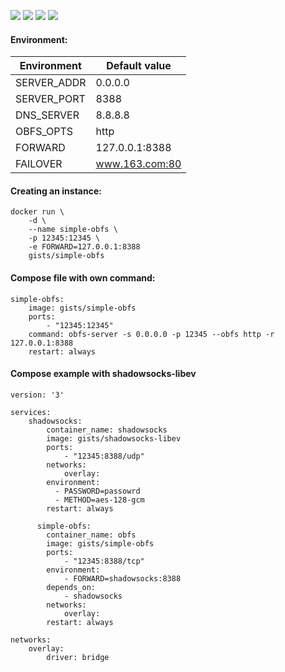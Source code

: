 ![](https://images.microbadger.com/badges/version/gists/simple-obfs.svg) ![](https://images.microbadger.com/badges/image/gists/simple-obfs.svg) ![](https://img.shields.io/docker/stars/gists/simple-obfs.svg) ![](https://img.shields.io/docker/pulls/gists/simple-obfs.svg)

#### Environment:

| Environment | Default value  |
|-------------|----------------|
| SERVER_ADDR | 0.0.0.0        |
| SERVER_PORT | 8388           |
| DNS_SERVER  | 8.8.8.8        |
| OBFS_OPTS   | http           |
| FORWARD     | 127.0.0.1:8388 |
| FAILOVER    | www.163.com:80 |

#### Creating an instance:

    docker run \
        -d \
        --name simple-obfs \
        -p 12345:12345 \
        -e FORWARD=127.0.0.1:8388
        gists/simple-obfs

#### Compose file with own command:

    simple-obfs:
        image: gists/simple-obfs
        ports:
            - "12345:12345"
        command: obfs-server -s 0.0.0.0 -p 12345 --obfs http -r 127.0.0.1:8388
        restart: always

#### Compose example with shadowsocks-libev

    version: '3'

    services:
        shadowsocks:
            container_name: shadowsocks
            image: gists/shadowsocks-libev
            ports:
                - "12345:8388/udp"
            networks:
                overlay:
            environment:
              - PASSWORD=passowrd
              - METHOD=aes-128-gcm
            restart: always

          simple-obfs:
            container_name: obfs
            image: gists/simple-obfs
            ports:
                - "12345:8388/tcp"
            environment:
                - FORWARD=shadowsocks:8388
            depends_on:
                - shadowsocks
            networks:
                overlay:
            restart: always

    networks:
        overlay:
            driver: bridge
